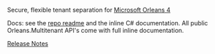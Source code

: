﻿Secure, flexible tenant separation for [Microsoft Orleans 4](https://github.com/dotnet/orleans/releases/tag/v4.0.0-preview2)

Docs: see the [repo readme](https://github.com/Applicita/Orleans.Multitenant#readme) and the inline C# documentation. All public Orleans.Multitenant API's come with full inline documentation.

[Release Notes](https://github.com/Applicita/Orleans.Multitenant/releases/tag/1-0-0-preview-2)